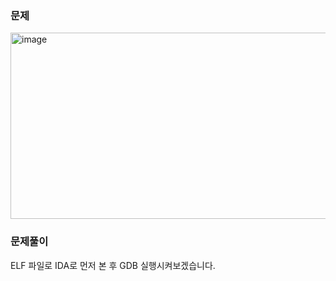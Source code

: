 ### 문제

<img width="1049" height="298" alt="image" src="https://github.com/user-attachments/assets/d1aaf639-e4f9-44c5-8cc6-141bafc6aaf6" />


### 문제풀이

ELF 파일로 IDA로 먼저 본 후 GDB 실행시켜보겠습니다. 
